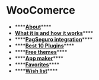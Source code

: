 # WooComerce

* \*\*\*\*[**About**](https://rockcontent.com/br/blog/woocommerce)\*\*\*\*
* [**What it is and how it works**](https://www.bertholdo.com.br/blog/o-que-e-woocommerce-e-como-funciona/)\*\*\*\*
* \*\*\*\*[**PagSeguro integration**](https://www.youtube.com/watch?v=jjm-XMYSAmY&ab_channel=aEscoladeSites&t=0s)\*\*\*\*
* \*\*\*\*[**Best 10 Plugins**](https://www.hostinger.com.br/tutoriais/melhores-plugins-para-woocommerce/)\*\*\*\*
* \*\*\*\*[**Free themes**](https://athemes.com/collections/free-woocommerce-wordpress-themes/)\*\*\*\*
* \*\*\*\*[**App maker**](https://br.wordpress.org/plugins/appmaker-woocommerce-mobile-app-manager/)\*\*\*\*
* \*\*\*\*[**Favorites**](https://wordpress.org/plugins/favorites/)\*\*\*\*
* \*\*\*\*[**Wish list**](https://wordpress.org/plugins/yith-woocommerce-wishlist/#description)\*\*\*\*



